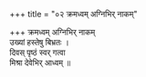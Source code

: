 +++
title = "०२ क्रमध्वम् अग्निभिर् नाकम्"

+++
क्रमध्वम् अग्निभिर् नाकम्  
उख्यां हस्तेषु बिभ्रतः ।  
दिवस् पृष्ठं स्वर् गत्वा  
मिश्रा देवेभिर् आध्वम् ॥